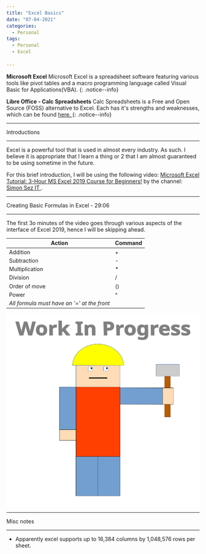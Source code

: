```yaml
---
title: "Excel Basics"
date: "07-04-2021"
categories:
  - Personal
tags:
  - Personal
  - Excel

---
```

**Microsoft Excel** Microsoft Excel is a spreadsheet software featuring various tools like pivot tables and a macro programming language called Visual Basic for Applications(VBA).
{: .notice--info}

**Libre Office - Calc Spreadsheets** Calc Spreadsheets is a Free and Open Source (FOSS) alternative to Excel. Each has it's strengths and weaknesses, which can be found <a href="https://wiki.documentfoundation.org/Feature_Comparison:_LibreOffice_-_Microsoft_Office#Spreadsheet_applications:_LibreOffice_Calc_vs._Microsoft_Excel">here. <a>
{: .notice--info}

***

Introductions

***

Excel is a powerful tool that is used in almost every industry. As such. I believe it is appropriate that I learn a thing or 2 that I am almost guaranteed to be using sometime in the future. 

For this brief introduction, I will be using the following video: <a href="https://www.youtube.com/watch?v=ZNGqeCcTu0Q">
Microsoft Excel Tutorial: 3-Hour MS Excel 2019 Course for Beginners!<a> by the channel: <a href ="https://www.youtube.com/channel/UC-3e3hAUhDV2lwcoQGD2grg"> Simon Sez IT </a>.  

***

Creating Basic Formulas in Excel - 29:06

***
The first 3o minutes of the video goes through various aspects of the interface of Excel 2019, hence I will be skipping ahead.

| Action     | Command |
| ----------- | ----------- |
| Addition      | +         |
| Subtraction   | -         |
| Multiplication| *         |
| Division      | /         |
| Order of move | ()        |
| Power         | ^         |
|<em>All formula must have an '=' at the front</em>|


![WIP](/assets/images/common/WIP.png)

***

Misc notes

***

- Apparently excel supports up to 16,384 columns by 1,048,576 rows per sheet.